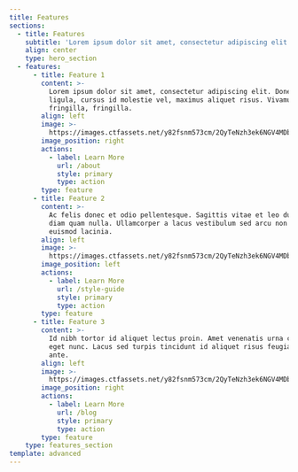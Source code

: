 ```yaml
---
title: Features
sections:
  - title: Features
    subtitle: 'Lorem ipsum dolor sit amet, consectetur adipiscing elit.'
    align: center
    type: hero_section
  - features:
      - title: Feature 1
        content: >-
          Lorem ipsum dolor sit amet, consectetur adipiscing elit. Donec nisl
          ligula, cursus id molestie vel, maximus aliquet risus. Vivamus in nibh
          fringilla, fringilla.
        align: left
        image: >-
          https://images.ctfassets.net/y82fsnm573cm/2QyTeNzh3ek6NGV4MDbBZP/690db1b771e101e6078867ee4094644a/feature.svg
        image_position: right
        actions:
          - label: Learn More
            url: /about
            style: primary
            type: action
        type: feature
      - title: Feature 2
        content: >-
          Ac felis donec et odio pellentesque. Sagittis vitae et leo duis ut
          diam quam nulla. Ullamcorper a lacus vestibulum sed arcu non odio
          euismod lacinia.
        align: left
        image: >-
          https://images.ctfassets.net/y82fsnm573cm/2QyTeNzh3ek6NGV4MDbBZP/690db1b771e101e6078867ee4094644a/feature.svg
        image_position: left
        actions:
          - label: Learn More
            url: /style-guide
            style: primary
            type: action
        type: feature
      - title: Feature 3
        content: >-
          Id nibh tortor id aliquet lectus proin. Amet venenatis urna cursus
          eget nunc. Lacus sed turpis tincidunt id aliquet risus feugiat in
          ante.
        align: left
        image: >-
          https://images.ctfassets.net/y82fsnm573cm/2QyTeNzh3ek6NGV4MDbBZP/690db1b771e101e6078867ee4094644a/feature.svg
        image_position: right
        actions:
          - label: Learn More
            url: /blog
            style: primary
            type: action
        type: feature
    type: features_section
template: advanced
---
```


